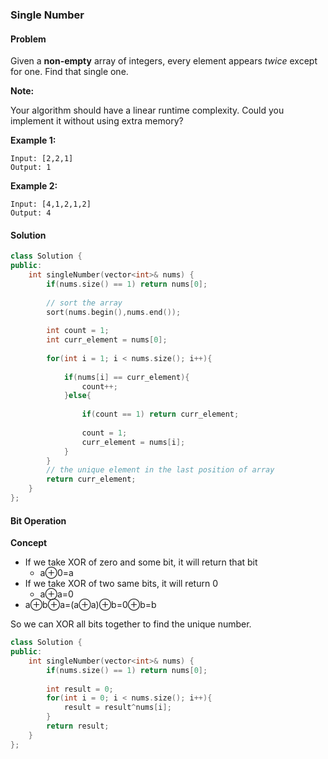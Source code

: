 ### Single Number

#### Problem

Given a **non-empty** array of integers, every element appears *twice* except for one. Find that single one.

**Note:**

Your algorithm should have a linear runtime complexity. Could you implement it without using extra memory?

**Example 1:**

```
Input: [2,2,1]
Output: 1
```

**Example 2:**

```
Input: [4,1,2,1,2]
Output: 4
```

#### Solution

```c++
class Solution {
public:
    int singleNumber(vector<int>& nums) {
        if(nums.size() == 1) return nums[0];
        
        // sort the array
        sort(nums.begin(),nums.end());
        
        int count = 1;
        int curr_element = nums[0];
        
        for(int i = 1; i < nums.size(); i++){
            
            if(nums[i] == curr_element){
                count++;
            }else{
                
                if(count == 1) return curr_element;
                
                count = 1;
                curr_element = nums[i];
            }
        }
        // the unique element in the last position of array
        return curr_element;
    }
};
```

#### Bit Operation

**Concept**

- If we take XOR of zero and some bit, it will return that bit
  - a⊕0=a
- If we take XOR of two same bits, it will return 0
  - a⊕a=0
- a⊕b⊕a=(a⊕a)⊕b=0⊕b=b

So we can XOR all bits together to find the unique number.

```c++
class Solution {
public:
    int singleNumber(vector<int>& nums) {
        if(nums.size() == 1) return nums[0];
        
        int result = 0;
        for(int i = 0; i < nums.size(); i++){
            result = result^nums[i];
        }
        return result;
    }
};
```


